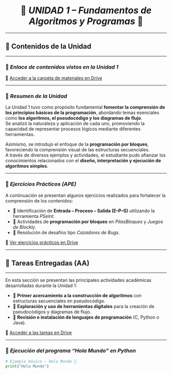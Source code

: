 
<h1 align="center">🪻 <em>UNIDAD 1 – Fundamentos de Algoritmos y Programas</em> 🪻</h1>

---

## 🌸 **Contenidos de la Unidad**
---

### 🌷 *Enlace de contenidos vistos en la Unidad 1*  
📁 [Acceder a la carpeta de materiales en Drive](https://drive.google.com/drive/folders/1d_yBVK_PdTaiPEndPqi1gfUBtM1YMVdt?usp=sharing)

---

### 🌼 *Resumen de la Unidad*  
La Unidad 1 tuvo como propósito fundamental **fomentar la comprensión de los principios básicos de la programación**, abordando temas esenciales como **los algoritmos, el pseudocódigo y los diagramas de flujo**.  
Se analizó la naturaleza y aplicación de cada uno, promoviendo la capacidad de representar procesos lógicos mediante diferentes herramientas.  

Asimismo, se introdujo el enfoque de la **programación por bloques**, favoreciendo la comprensión visual de las estructuras secuenciales.  
A través de diversos ejemplos y actividades, el estudiante pudo afianzar los conocimientos relacionados con el **diseño, interpretación y ejecución de algoritmos simples**.

---

### 🌻 *Ejercicios Prácticos (APE)*  
A continuación se presentan algunos ejercicios realizados para fortalecer la comprensión de los contenidos:

- 🌸 Identificación de **Entrada – Proceso – Salida (E–P–S)** utilizando la herramienta *PSeInt*.  
- 🌼 Actividades de **programación por bloques** en *PilasBloques* y *Juegos de Blockly*.  
- 🌻 Resolución de desafíos tipo *Cazadores de Bugs*.

📁 [Ver ejercicios prácticos en Drive](https://drive.google.com/drive/folders/1Gn5r_TDgg9tnRuTNvnLOlf0_kxoDqjj_?usp=sharing)

---

## 🌺 **Tareas Entregadas (AA)**
---

En esta sección se presentan las principales actividades académicas desarrolladas durante la Unidad 1:

- 🌷 **Primer acercamiento a la construcción de algoritmos** con estructuras secuenciales en pseudocódigo.  
- 🌼 **Exploración y uso de herramientas digitales** para la creación de pseudocódigos y diagramas de flujo.  
- 🌸 **Revisión e instalación de lenguajes de programación** (C, Python o Java).  

📁 [Acceder a las tareas en Drive](https://drive.google.com/drive/folders/1Gg7xBbjF0clTlefgPFILSH8_r7ZE_dM8?usp=sharing)

---

### 🌾 *Ejecución del programa “Hola Mundo” en Python*
```python
# Ejemplo básico – Hola Mundo 🌷
print("Hola Mundo")

